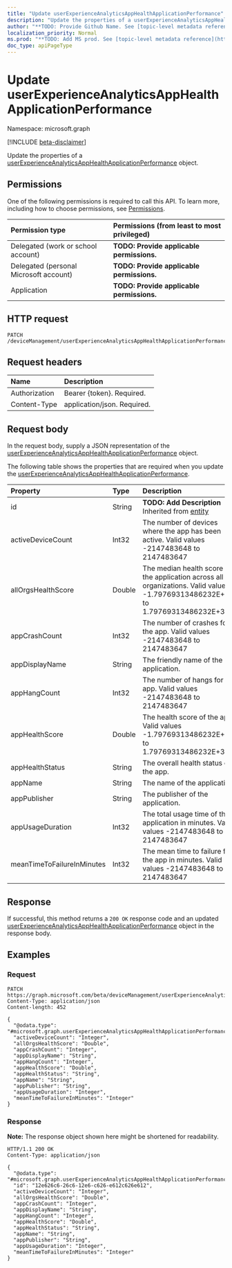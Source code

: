 ```yaml
---
title: "Update userExperienceAnalyticsAppHealthApplicationPerformance"
description: "Update the properties of a userExperienceAnalyticsAppHealthApplicationPerformance object."
author: "**TODO: Provide Github Name. See [topic-level metadata reference](https://msgo.azurewebsites.net/add/document/guidelines/metadata.html#topic-level-metadata)**"
localization_priority: Normal
ms.prod: "**TODO: Add MS prod. See [topic-level metadata reference](https://msgo.azurewebsites.net/add/document/guidelines/metadata.html#topic-level-metadata)**"
doc_type: apiPageType
---
```


# Update userExperienceAnalyticsAppHealthApplicationPerformance
Namespace: microsoft.graph

[!INCLUDE [beta-disclaimer](../../includes/beta-disclaimer.md)]

Update the properties of a [userExperienceAnalyticsAppHealthApplicationPerformance](../resources/userexperienceanalyticsapphealthapplicationperformance.md) object.

## Permissions
One of the following permissions is required to call this API. To learn more, including how to choose permissions, see [Permissions](/graph/permissions-reference).

|Permission type|Permissions (from least to most privileged)|
|:---|:---|
|Delegated (work or school account)|**TODO: Provide applicable permissions.**|
|Delegated (personal Microsoft account)|**TODO: Provide applicable permissions.**|
|Application|**TODO: Provide applicable permissions.**|

## HTTP request

<!-- {
  "blockType": "ignored"
}
-->
``` http
PATCH /deviceManagement/userExperienceAnalyticsAppHealthApplicationPerformance/{userExperienceAnalyticsAppHealthApplicationPerformanceId}
```

## Request headers
|Name|Description|
|:---|:---|
|Authorization|Bearer {token}. Required.|
|Content-Type|application/json. Required.|

## Request body
In the request body, supply a JSON representation of the [userExperienceAnalyticsAppHealthApplicationPerformance](../resources/userexperienceanalyticsapphealthapplicationperformance.md) object.

The following table shows the properties that are required when you update the [userExperienceAnalyticsAppHealthApplicationPerformance](../resources/userexperienceanalyticsapphealthapplicationperformance.md).

|Property|Type|Description|
|:---|:---|:---|
|id|String|**TODO: Add Description** Inherited from [entity](../resources/entity.md)|
|activeDeviceCount|Int32|The number of devices where the app has been active. Valid values -2147483648 to 2147483647|
|allOrgsHealthScore|Double|The median health score of the application across all organizations. Valid values -1.79769313486232E+308 to 1.79769313486232E+308|
|appCrashCount|Int32|The number of crashes for the app. Valid values -2147483648 to 2147483647|
|appDisplayName|String|The friendly name of the application.|
|appHangCount|Int32|The number of hangs for the app. Valid values -2147483648 to 2147483647|
|appHealthScore|Double|The health score of the app. Valid values -1.79769313486232E+308 to 1.79769313486232E+308|
|appHealthStatus|String|The overall health status of the app.|
|appName|String|The name of the application.|
|appPublisher|String|The publisher of the application.|
|appUsageDuration|Int32|The total usage time of the application in minutes. Valid values -2147483648 to 2147483647|
|meanTimeToFailureInMinutes|Int32|The mean time to failure for the app in minutes. Valid values -2147483648 to 2147483647|



## Response

If successful, this method returns a `200 OK` response code and an updated [userExperienceAnalyticsAppHealthApplicationPerformance](../resources/userexperienceanalyticsapphealthapplicationperformance.md) object in the response body.

## Examples

### Request
<!-- {
  "blockType": "request",
  "name": "update_userexperienceanalyticsapphealthapplicationperformance"
}
-->
``` http
PATCH https://graph.microsoft.com/beta/deviceManagement/userExperienceAnalyticsAppHealthApplicationPerformance/{userExperienceAnalyticsAppHealthApplicationPerformanceId}
Content-Type: application/json
Content-length: 452

{
  "@odata.type": "#microsoft.graph.userExperienceAnalyticsAppHealthApplicationPerformance",
  "activeDeviceCount": "Integer",
  "allOrgsHealthScore": "Double",
  "appCrashCount": "Integer",
  "appDisplayName": "String",
  "appHangCount": "Integer",
  "appHealthScore": "Double",
  "appHealthStatus": "String",
  "appName": "String",
  "appPublisher": "String",
  "appUsageDuration": "Integer",
  "meanTimeToFailureInMinutes": "Integer"
}
```


### Response
**Note:** The response object shown here might be shortened for readability.
<!-- {
  "blockType": "response",
  "truncated": true
}
-->
``` http
HTTP/1.1 200 OK
Content-Type: application/json

{
  "@odata.type": "#microsoft.graph.userExperienceAnalyticsAppHealthApplicationPerformance",
  "id": "12e626c6-26c6-12e6-c626-e612c626e612",
  "activeDeviceCount": "Integer",
  "allOrgsHealthScore": "Double",
  "appCrashCount": "Integer",
  "appDisplayName": "String",
  "appHangCount": "Integer",
  "appHealthScore": "Double",
  "appHealthStatus": "String",
  "appName": "String",
  "appPublisher": "String",
  "appUsageDuration": "Integer",
  "meanTimeToFailureInMinutes": "Integer"
}
```

